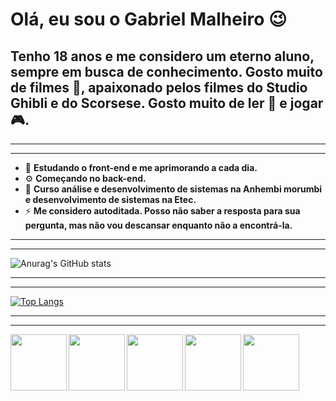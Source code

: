 # Olá, eu sou o Gabriel Malheiro 😉

## Tenho 18 anos e me considero um eterno aluno, sempre em busca de conhecimento. Gosto muito de filmes 🎥, apaixonado pelos filmes do Studio Ghibli e do Scorsese. Gosto muito de ler 📖 e jogar 🎮. 
____
____
- 🎨 **Estudando o front-end e me aprimorando a cada dia.**
- ⚙️ **Começando no back-end.**
- 🏫 **Curso análise e desenvolvimento de sistemas na Anhembi morumbi e desenvolvimento de sistemas na Etec.**
- ⚡ **Me considero autoditada. Posso não saber a resposta para sua pergunta, mas não vou descansar enquanto não a encontrá-la.**
____
____
  ![Anurag's GitHub stats](https://github-readme-stats.vercel.app/api?username=joeybeckwheeler&show_icons=true&theme=nord)
____
____
[![Top Langs](https://github-readme-stats.vercel.app/api/top-langs/?username=joeybeckwheeler&langs_count=8 )](https://github.com/anuraghazra/github-readme-stats)
____
____
 <img align="left" height="90em" src="https://cdn.jsdelivr.net/gh/devicons/devicon/icons/html5/html5-original.svg" />    
 <img align="left" height="90em" src="https://cdn.jsdelivr.net/gh/devicons/devicon/icons/css3/css3-original.svg" /> 
 <img align="left" height="90em" src="https://cdn.jsdelivr.net/gh/devicons/devicon/icons/javascript/javascript-original.svg" />  
 <img align="left" height="90em" src="https://cdn.jsdelivr.net/gh/devicons/devicon/icons/react/react-original.svg" />
 <img align="left" height="90em" src="https://cdn.jsdelivr.net/gh/devicons/devicon/icons/csharp/csharp-original.svg" />   
